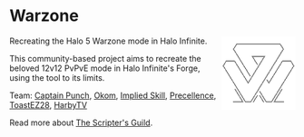 # Warzone
<img src="assets/icon.png" align="right"/>

Recreating the Halo 5 Warzone mode in Halo Infinite.

This community-based project aims to recreate the beloved 12v12 PvPvE mode in Halo Infinite's Forge, using the tool to its limits.

Team: [Captain Punch](https://x.com/ScriptersGuild), [Okom](https://x.com/_Okom), [Implied Skill](https://x.com/impliedskill), [Precellence](https://x.com/Precellence), [ToastEZ28](https://www.youtube.com/@TostEZ28), [HarbyTV](https://x.com/EddieHarbison) 

Read more about [The Scripter's Guild](https://wiki.thescriptersguild.com/main/community/the-scripters-guild).
